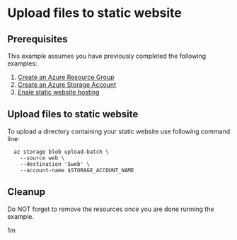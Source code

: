 
# Upload files to static website

## Prerequisites

This example assumes you have previously completed the following examples:

1. [Create an Azure Resource Group](../../group/create/)
1. [Create an Azure Storage Account](../storage/create/)
1. [Enale static website hosting](../enable-static-website/)

<!-- workflow.cron(0 3 * * 4) -->
<!-- workflow.include(../enable-static-website/README.md) -->

## Upload files to static website

To upload a directory containing your static website use following command line:

```shell
  az storage blob upload-batch \
    --source web \
    --destination '$web' \
    --account-name $STORAGE_ACCOUNT_NAME
```

## Cleanup

<!-- workflow.directOnly() 

  export URL=$(az storage account show --name $STORAGE_ACCOUNT_NAME --query primaryEndpoints.web --output tsv)
  export RESULT=$(curl $URL)

  az group delete --name $RESOURCE_GROUP --yes || true

  if [[ "$RESULT" != *"This is served from Azure Storage"* ]]; then
    echo "Response did not contain 'This is served from Azure Storage'"
    exit 1
  fi

  -->

Do NOT forget to remove the resources once you are done running the example.

1m
